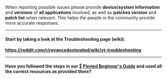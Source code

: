 When reporting possible issues please provide **device/system information** and **versions** of **all applications** involved, as well as **patches version** and **patch list** when relevant. This helps the people in the community provide more accurate responses.
___

#### Start by taking a look at the Troubleshooting page (wiki):

**https://reddit.com/r/revancedextended/wiki/yt-troubleshooting**
___

#### Have you followed the steps in our 📌 [Pinned Beginner's Guide](https://www.reddit.com/r/revancedextended/comments/1hs3w12/revanced_extended_guide_for_beginners/) and used all the correct resources as provided there?
